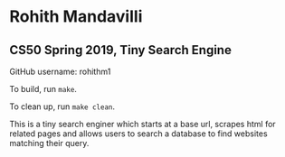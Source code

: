 # Rohith Mandavilli
## CS50 Spring 2019, Tiny Search Engine

GitHub username: rohithm1

To build, run `make`.

To clean up, run `make clean`.

This is a tiny search enginer which starts at a base url, scrapes html for related pages and allows users to search a database to find websites matching their query.
